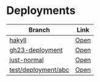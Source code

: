 # Deployments

| Branch | Link |
| --- | --- |
| [hakyll](https://github.com/visortelle/haskellfoundation.github.io/tree/) | [Open](https://visortelle.github.io/haskellfoundation.github.io/) |
| [gh23-deployment](https://github.com/visortelle/haskellfoundation.github.io/tree/gh23-deployment) | [Open](https://visortelle.github.io/haskellfoundation.github.io/branches/gh23-deployment) |
| [just-normal](https://github.com/visortelle/haskellfoundation.github.io/tree/just-normal) | [Open](https://visortelle.github.io/haskellfoundation.github.io/branches/just-normal) |
| [test/deployment/abc](https://github.com/visortelle/haskellfoundation.github.io/tree/test/deployment/abc) | [Open](https://visortelle.github.io/haskellfoundation.github.io/branches/test-deployment-abc) |

